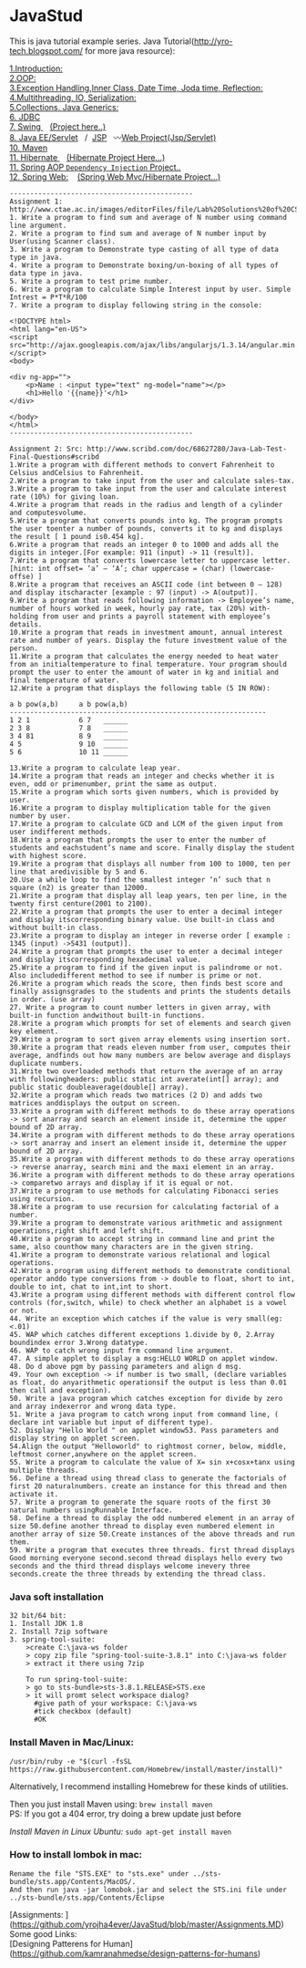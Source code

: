 # JavaStud
This is java tutorial example series. Java Tutorial(http://yro-tech.blogspot.com/ for more java resource):  

[1.Introduction:](https://drive.google.com/open?id=0B3_WIs_SGCRzbDdKbTVoZHZUMGs)<br/>
[2.OOP:](https://drive.google.com/open?id=0B3_WIs_SGCRzZHk2MmNsVkxqa1U)<br/>
[3.Exception Handling,Inner Class, Date Time, Joda time, Reflection:](https://drive.google.com/open?id=0B3_WIs_SGCRzdkk1WGpGSGxMdU0)<br/>
[4.Multithreading, IO, Serialization:](https://drive.google.com/open?id=0B3_WIs_SGCRzTl9GbFZSdmZabE0)<br/>
[5.Collections, Java Generics:](https://drive.google.com/open?id=0B3_WIs_SGCRzVDg0MV9qQmVjajQ)<br/>
[6. JDBC ](https://drive.google.com/open?id=0B3_WIs_SGCRzU1Z2NUhaSkdXUE0)<br/>
[7. Swing ](https://drive.google.com/open?id=0B3_WIs_SGCRzRFVEdzV3ekNNMWM)    &nbsp;&nbsp;&nbsp;[(Project here..)](https://github.com/yrojha4ever/StudManagProj)<br/>
[8. Java EE/Servlet](https://drive.google.com/open?id=0B3_WIs_SGCRzcG1rQVRabTJSVG8) &nbsp;&nbsp;/&nbsp; [JSP](https://drive.google.com/open?id=0B3_WIs_SGCRzRnIySktZZTlsT2M) &nbsp;&nbsp;:wavy_dash:[Web Project(Jsp/Servlet)](https://github.com/yrojha4ever/JavaStudWeb)<br/>
[10. Maven ](https://drive.google.com/open?id=0B3_WIs_SGCRzaHpnR0VvdkNlVWc)<br/>
[11. Hibernate ](https://drive.google.com/open?id=0B3_WIs_SGCRzRnlsYkhLTW1QTlk) &nbsp;&nbsp;&nbsp;[(Hibernate Project Here...)](https://github.com/yrojha4ever/JavaStudHibernate)<br/>
[11. Spring AOP `Dependency Injection` Project..](https://github.com/yrojha4ever/JavaStudSpringDI)<br/>
[12. Spring Web:](https://drive.google.com/open?id=0B3_WIs_SGCRzMExNRlFJN24yT3c) &nbsp;&nbsp;&nbsp;[(Spring Web Mvc/Hibernate Project...)](https://github.com/yrojha4ever/JavaStudSpringMVCWeb)<br/>


```
---------------------------------------------
Assignment 1: http://www.ctae.ac.in/images/editorFiles/file/Lab%20Solutions%20of%20CSE_IT/java.pdf
1. Write a program to find sum and average of N number using command line argument.
2. Write a program to find sum and average of N number input by User(using Scanner class).
3. Write a program to Demonstrate type casting of all type of data type in java.
4. Write a program to Demonstrate boxing/un-boxing of all types of data type in java.
5. Write a program to test prime number.
6. Write a program to calculate Simple Interest input by user. Simple Intrest = P*T*R/100
7. Write a program to display following string in the console:

<!DOCTYPE html>
<html lang="en-US">
<script src="http://ajax.googleapis.com/ajax/libs/angularjs/1.3.14/angular.min.js"></script>
<body>

<div ng-app="">
 	<p>Name : <input type="text" ng-model="name"></p>
 	<h1>Hello '{{name}}'</h1>
</div>

</body>
</html>
---------------------------------------------
```

```
Assignment 2: Src: http://www.scribd.com/doc/68627280/Java-Lab-Test-Final-Questions#scribd
1.Write a program with different methods to convert Fahrenheit to Celsius andCelsius to Fahrenheit.
2.Write a program to take input from the user and calculate sales-tax.
3.Write a program to take input from the user and calculate interest rate (10%) for giving loan.
4.Write a program that reads in the radius and length of a cylinder and computesvolume.
5.Write a program that converts pounds into kg. The program prompts the user toenter a number of pounds, converts it to kg and displays the result [ 1 pound is0.454 kg].
6.Write a program that reads an integer 0 to 1000 and adds all the digits in integer.[For example: 911 (input) -> 11 (result)].
7.Write a program that converts lowercase letter to uppercase letter. [hint: int offset= ‘a’ – ‘A’; char uppercase = (char) (lowercase-offse) ]
8.Write a program that receives an ASCII code (int between 0 – 128) and display itscharacter [example : 97 (input) -> A(output)].
9.Write a program that reads following information -> Employee’s name, number of hours worked in week, hourly pay rate, tax (20%) with-holding from user and prints a payroll statement with employee’s details.
10.Write a program that reads in investment amount, annual interest rate and number of years. Display the future investment value of the person.
11.Write a program that calculates the energy needed to heat water from an initialtemperature to final temperature. Your program should prompt the user to enter the amount of water in kg and initial and final temperature of water.
12.Write a program that displays the following table (5 IN ROW):

a b pow(a,b)     a b pow(a,b)
---------------------------------------------------------------
1 2 1            6 7   ______ 
2 3 8            7 8   ______
3 4 81           8 9   ______ 
4 5              9 10  ______
5 6              10 11 ______

13.Write a program to calculate leap year.
14.Write a program that reads an integer and checks whether it is even, odd or primenumber, print the same as output.
15.Write a program which sorts given numbers, which is provided by user.
16.Write a program to display multiplication table for the given number by user.
17.Write a program to calculate GCD and LCM of the given input from user indifferent methods. 
18.Write a program that prompts the user to enter the number of students and eachstudent’s name and score. Finally display the student with highest score.
19.Write a program that displays all number from 100 to 1000, ten per line that aredivisible by 5 and 6.
20.Use a while loop to find the smallest integer ‘n’ such that n square (n2) is greater than 12000.
21.Write a program that display all leap years, ten per line, in the twenty first centure(2001 to 2100).
22.Write a program that prompts the user to enter a decimal integer and display itscorresponding binary value. Use built-in class and without built-in class.
23.Write a program to display an integer in reverse order [ example : 1345 (input) ->5431 (output)].
24.Write a program that prompts the user to enter a decimal integer and display itscorresponding hexadecimal value.
25.Write a program to find if the given input is palindrome or not. Also includedifferent method to see if number is prime or not.
26.Write a program which reads the score, then finds best score and finally assignsgrades to the students and prints the students details in order. (use array)
27. Write a program to count number letters in given array, with built-in function andwithout built-in functions.
28.Write a program which prompts for set of elements and search given key element.
29.Write a program to sort given array elements using insertion sort.
30.Write a program that reads eleven number from user, computes their average, andfinds out how many numbers are below average and displays duplicate numbers.
31.Write two overloaded methods that return the average of an array with followingheaders: public static int averate(int[] array); and public static doubleaverage(double[] array).
32.Write a program which reads two matrices (2 D) and adds two matrices anddisplays the output on screen.
33.Write a program with different methods to do these array operations -> sort anarray and search an element inside it, determine the upper bound of 2D array.
34.Write a program with different methods to do these array operations -> sort anarray and insert an element inside it, determine the upper bound of 2D array.
35.Write a program with different methods to do these array operations -> reverse anarray, search mini and the maxi element in an array.
36.Write a program with different methods to do these array operations -> comparetwo arrays and display if it is equal or not.
37.Write a program to use methods for calculating Fibonacci series using recursion.
38.Write a program to use recursion for calculating factorial of a number.
39.Write a program to demonstrate various arithmetic and assignment operations,right shift and left shift.
40.Write a program to accept string in command line and print the same, also counthow many characters are in the given string.
41.Write a program to demonstrate various relational and logical operations.
42.Write a program using different methods to demonstrate conditional operator anddo type conversions from -> double to float, short to int, double to int, chat to int,int to short.
43.Write a program using different methods with different control flow controls (for,switch, while) to check whether an alphabet is a vowel or not.
44. Write an exception which catches if the value is very small(eg:<.01)
45. WAP which catches different exceptions 1.divide by 0, 2.Array boundindex error 3.Wrong datatype.
46. WAP to catch wrong input frm command line argument.
47. A simple applet to display a msg:HELLO WORLD on applet window.
48. Do d above pgm by passing parameters and align d msg.
49. Your own exception -> if number is two small, (declare variables as float, do anyarithmetic operationsif the output is less than 0.01 then call and exception).
50. Write a java program which catches exception for divide by zero and array indexerror and wrong data type.
51. Write a java program to catch wrong input from command line, ( declare int variable but input of different type).
52. Display "Hello World " on applet window53. Pass parameters and display string on applet screen.
54.Align the output "Helloworld" to rightmost corner, below, middle, leftmost corner,anywhere on the applet screen.
55. Write a program to calculate the value of X= sin x+cosx+tanx using multiple threads.
56. Define a thread using thread class to generate the factorials of first 20 naturalnumbers. create an instance for this thread and then activate it.
57. Write a program to generate the square roots of the first 30 natural numbers usingRunnable Interface.
58. Define a thread to display the odd numbered element in an array of size 50.define another thread to display even numbered element in another array of size 50.Create instances of the above threads and run them.
59. Write a program that executes three threads. first thread displays Good morning everyone second.second thread displays hello every two seconds and the third thread displays welcome inevery three seconds.create the three threads by extending the thread class.
```

### Java soft installation

```
32 bit/64 bit:
1. Install JDK 1.8
2. Install 7zip software
3. spring-tool-suite:
	>create C:\java-ws folder
	> copy zip file "spring-tool-suite-3.8.1" into C:\java-ws folder
	> extract it there using 7zip
	
	To run spring-tool-suite:
	> go to sts-bundle>sts-3.8.1.RELEASE>STS.exe
	> it will promt select workspace dialog?
	  #give path of your workspace: C:\java-ws
	  #tick checkbox (default)
	  #OK	
 ```
 
 ### Install Maven in Mac/Linux: 
`/usr/bin/ruby -e "$(curl -fsSL https://raw.githubusercontent.com/Homebrew/install/master/install)"`

Alternatively, I recommend installing Homebrew for these kinds of utilities.

Then you just install Maven using:
`brew install maven` <br/>
PS: If you got a 404 error, try doing a brew update just before

*Install Maven in Linux Ubuntu:*
`sudo apt-get install maven`
 
 ### How to install lombok in mac:
 
 ```
 Rename the file "STS.EXE" to "sts.exe" under ../sts-bundle/sts.app/Contents/MacOS/. 
And then run java -jar lomobok.jar and select the STS.ini file under ../sts-bundle/sts.app/Contents/Eclipse
```

[Assignments: ] (https://github.com/yrojha4ever/JavaStud/blob/master/Assignments.MD) <br/>
Some good Links: <br/>
[Designing Patterens for Human] (https://github.com/kamranahmedse/design-patterns-for-humans)
